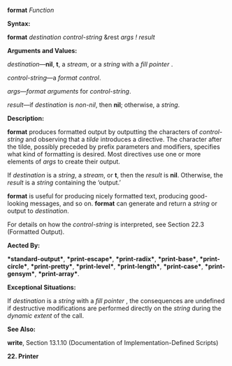 **format** *Function* 



**Syntax:** 



**format** *destination control-string* &amp;rest *args ! result* 



**Arguments and Values:** 



*destination*—**nil**, **t**, a *stream*, or a *string* with a *fill pointer* . 



*control-string*—a *format control*. 



*args*—*format arguments* for *control-string*. 



*result*—if *destination* is *non-nil*, then **nil**; otherwise, a *string*. 



**Description:** 



**format** produces formatted output by outputting the characters of *control-string* and observing that a *tilde* introduces a directive. The character after the tilde, possibly preceded by prefix parameters and modifiers, specifies what kind of formatting is desired. Most directives use one or more elements of *args* to create their output. 



If *destination* is a *string*, a *stream*, or **t**, then the *result* is **nil**. Otherwise, the *result* is a *string* containing the ‘output.’ 



**format** is useful for producing nicely formatted text, producing good-looking messages, and so on. **format** can generate and return a *string* or output to *destination*. 



For details on how the *control-string* is interpreted, see Section 22.3 (Formatted Output). 



**Aected By:** 



**\*standard-output\***, **\*print-escape\***, **\*print-radix\***, **\*print-base\***, **\*print-circle\***, **\*print-pretty\***, **\*print-level\***, **\*print-length\***, **\*print-case\***, **\*print-gensym\***, **\*print-array\***. 



**Exceptional Situations:** 



If *destination* is a *string* with a *fill pointer* , the consequences are undefined if destructive modifications are performed directly on the *string* during the *dynamic extent* of the call. 



**See Also:** 



**write**, Section 13.1.10 (Documentation of Implementation-Defined Scripts) 







 



 



 



**22. Printer** 


  







 



 



